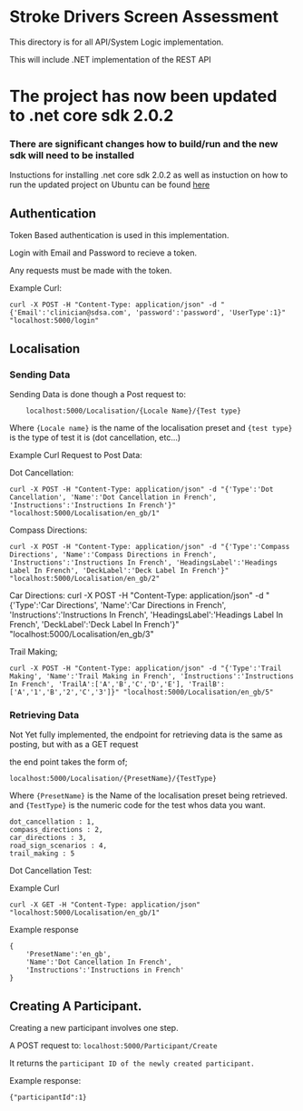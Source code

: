 # Stroke Drivers Screen Assessment 

This directory is for all API/System Logic implementation.

This will include .NET implementation of the REST API

# The project has now been updated to .net core sdk 2.0.2 
### There are significant changes how to build/run and the new sdk will need to be installed
Instuctions for installing .net core sdk 2.0.2 as well as instuction on  how to run the updated project on Ubuntu can be found [here](https://www.microsoft.com/net/learn/get-started/linuxubuntu)


## Authentication

Token Based authentication is used in this implementation.

Login with Email and Password to recieve a token.

Any requests must be made with the token.

Example Curl:
```
curl -X POST -H "Content-Type: application/json" -d "{'Email':'clinician@sdsa.com', 'password':'password', 'UserType':1}" "localhost:5000/login"

```

## Localisation

### Sending Data

Sending Data is done though a Post request to:

```
    localhost:5000/Localisation/{Locale Name}/{Test type}
```

Where `{Locale name}` is the name of the localisation preset and `{test type}` is the type of test it is (dot cancellation, etc...)


Example Curl Request to Post Data:

Dot Cancellation:
```
curl -X POST -H "Content-Type: application/json" -d "{'Type':'Dot Cancellation', 'Name':'Dot Cancellation in French', 'Instructions':'Instructions In French'}" "localhost:5000/Localisation/en_gb/1"
```

Compass Directions:
```
curl -X POST -H "Content-Type: application/json" -d "{'Type':'Compass Directions', 'Name':'Compass Directions in French', 'Instructions':'Instructions In French', 'HeadingsLabel':'Headings Label In French', 'DeckLabel':'Deck Label In French'}" "localhost:5000/Localisation/en_gb/2"

```

Car Directions:
curl -X POST -H "Content-Type: application/json" -d "{'Type':'Car Directions', 'Name':'Car Directions in French', 'Instructions':'Instructions In French', 'HeadingsLabel':'Headings Label In French', 'DeckLabel':'Deck Label In French'}" "localhost:5000/Localisation/en_gb/3"


Trail Making;

```
curl -X POST -H "Content-Type: application/json" -d "{'Type':'Trail Making', 'Name':'Trail Making in French', 'Instructions':'Instructions In French', 'TrailA':['A','B','C','D','E'], 'TrailB':['A','1','B','2','C','3']}" "localhost:5000/Localisation/en_gb/5"
```

### Retrieving Data

Not Yet fully implemented, the endpoint for retrieving data is the same as posting, but with as  a GET request

the end point takes the form of;

```
localhost:5000/Localisation/{PresetName}/{TestType}
```

Where `{PresetName}` is the Name of the localisation preset being retrieved. and `{TestType}` is the numeric code for the test whos data you want.

```
dot_cancellation : 1,
compass_directions : 2,
car_directions : 3,
road_sign_scenarios : 4,
trail_making : 5
```

Dot Cancellation Test:

Example Curl
```
curl -X GET -H "Content-Type: application/json" "localhost:5000/Localisation/en_gb/1"
```

Example response
```
{
    'PresetName':'en_gb',
    'Name':'Dot Cancellation In French',
    'Instructions':'Instructions in French'
}
```


## Creating A Participant.

Creating a new participant involves one step.

A POST request to: `localhost:5000/Participant/Create`

It returns the `participant ID of the newly created participant. `

Example response:
```
{"participantId":1}
```
